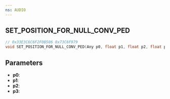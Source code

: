 ```yaml
---
ns: AUDIO
---
```

## SET_​POSITION_​FOR_​NULL_​CONV_​PED

```c
// 0x33E3C6C6F2F0B506 0x73C6F979
void SET_​POSITION_​FOR_​NULL_​CONV_​PED(Any p0, float p1, float p2, float p3);
```


## Parameters
* **p0**: 
* **p1**: 
* **p2**: 
* **p3**: 

